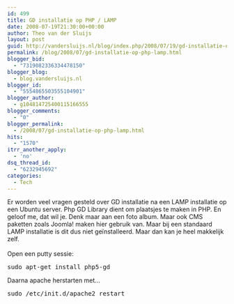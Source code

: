 ```yaml
---
id: 499
title: GD installatie op PHP / LAMP
date: 2008-07-19T21:30:00+00:00
author: Theo van der Sluijs
layout: post
guid: http://vandersluijs.nl/blog/index.php/2008/07/19/gd-installatie-op-php-lamp/
permalink: /blog/2008/07/gd-installatie-op-php-lamp.html
blogger_bid:
  - "7319082336334478150"
blogger_blog:
  - blog.vandersluijs.nl
blogger_id:
  - "5554865503555104901"
blogger_author:
  - g104814725400115166555
blogger_comments:
  - "0"
blogger_permalink:
  - /2008/07/gd-installatie-op-php-lamp.html
hits:
  - "1570"
itrr_another_apply:
  - 'no'
dsq_thread_id:
  - "6232945692"
categories:
  - Tech
---
```

Er worden veel vragen gesteld over GD installatie na een LAMP installatie op een Ubuntu server. Php GD Library dient om plaatsjes te maken in PHP. En geloof me, dat wil je. Denk maar aan een foto album. Maar ook CMS paketten zoals Joomla! maken hier gebruik van. Maar bij een standaard LAMP installatie is dit dus niet geïnstalleerd. Maar dan kan je heel makkelijk zelf.   
<a name="more"></a>  
Open een putty sessie: 

<pre>sudo apt-get install php5-gd</pre>

Daarna apache herstarten met&#8230; 

<pre>sudo /etc/init.d/apache2 restart</pre>